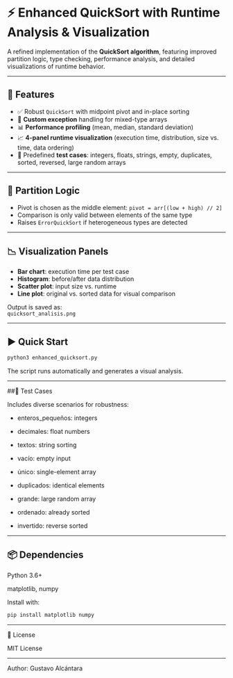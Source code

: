 # ⚡ Enhanced QuickSort with Runtime Analysis & Visualization

A refined implementation of the **QuickSort algorithm**, featuring improved partition logic, type checking, performance analysis, and detailed visualizations of runtime behavior.

---

## 🚀 Features

- ✅ Robust `QuickSort` with midpoint pivot and in-place sorting
- 🔎 **Custom exception** handling for mixed-type arrays
- 📊 **Performance profiling** (mean, median, standard deviation)
- 📈 **4-panel runtime visualization** (execution time, distribution, size vs. time, data ordering)
- 🧪 Predefined **test cases**: integers, floats, strings, empty, duplicates, sorted, reversed, large random arrays

---

## 🧠 Partition Logic

- Pivot is chosen as the middle element: `pivot = arr[(low + high) // 2]`
- Comparison is only valid between elements of the same type
- Raises `ErrorQuickSort` if heterogeneous types are detected

---

## 📉 Visualization Panels

- **Bar chart**: execution time per test case
- **Histogram**: before/after data distribution
- **Scatter plot**: input size vs. runtime
- **Line plot**: original vs. sorted data for visual comparison

Output is saved as:  
`quicksort_analisis.png`

---

## ▶️ Quick Start

```bash
python3 enhanced_quicksort.py

```
The script runs automatically and generates a visual analysis.

---

##🧪 Test Cases

Includes diverse scenarios for robustness:

- enteros_pequeños: integers

- decimales: float numbers

- textos: string sorting

- vacío: empty input

- único: single-element array

- duplicados: identical elements

- grande: large random array

- ordenado: already sorted

- invertido: reverse sorted

---

## 📦 Dependencies

Python 3.6+

matplotlib, numpy

Install with:
```bash
pip install matplotlib numpy


```

---

📄 License

MIT License

---

Author: Gustavo Alcántara
